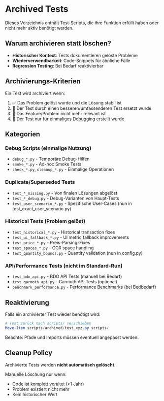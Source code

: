 # Archived Tests

Dieses Verzeichnis enthält Test-Scripts, die ihre Funktion erfüllt haben oder nicht mehr aktiv benötigt werden.

## Warum archivieren statt löschen?

- **Historischer Kontext**: Tests dokumentieren gelöste Probleme
- **Wiederverwendbarkeit**: Code-Snippets für ähnliche Fälle
- **Regression Testing**: Bei Bedarf reaktivierbar

## Archivierungs-Kriterien

Ein Test wird archiviert wenn:
1. ✅ Das Problem gelöst wurde und die Lösung stabil ist
2. 🔄 Der Test durch einen besseren/umfassenderen Test ersetzt wurde
3. 🎯 Das Feature/Problem nicht mehr relevant ist
4. 🐛 Der Test nur für einmaliges Debugging erstellt wurde

## Kategorien

### Debug Scripts (einmalige Nutzung)
- `debug_*.py` - Temporäre Debug-Hilfen
- `smoke_*.py` - Ad-hoc Smoke Tests
- `check_*.py`, `cleanup_*.py` - Einmalige Operationen

### Duplicate/Superseded Tests
- `test_*_missing.py` - Von finalen Lösungen abgelöst
- `test_*_debug.py` - Debug-Varianten von Haupt-Tests
- `test_user_scenario_*.py` - Spezifische User-Cases (nun in test_exact_user_scenario.py)

### Historical Tests (Problem gelöst)
- `test_historical_*.py` - Historical transaction fixes
- `test_ui_fallback_*.py` - UI metric fallback improvements
- `test_price_*.py` - Preis-Parsing-Fixes
- `test_spaces_*.py` - OCR space handling
- `test_quantity_bounds.py` - Quantity validation (nun in config.py)

### API/Performance Tests (nicht im Standard-Run)
- `test_bdo_api.py` - BDO API Tests (manuell bei Bedarf)
- `test_garmoth_api.py` - Garmoth API Tests (optional)
- `benchmark_performance.py` - Performance Benchmarks (bei Bedbedarf)

## Reaktivierung

Falls ein archivierter Test wieder benötigt wird:
```powershell
# Test zurück nach scripts/ verschieben
Move-Item scripts/archived/test_xyz.py scripts/
```

Beachte: Pfade und Imports müssen eventuell angepasst werden.

## Cleanup Policy

Archivierte Tests werden **nicht automatisch gelöscht**.

Manuelle Löschung nur wenn:
- Code ist komplett veraltet (>1 Jahr)
- Problem existiert nicht mehr
- Kein historischer Wert
